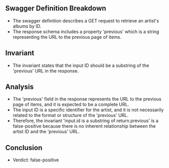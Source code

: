 ## Swagger Definition Breakdown
- The swagger definition describes a GET request to retrieve an artist's albums by ID.
- The response schema includes a property 'previous' which is a string representing the URL to the previous page of items.

## Invariant
- The invariant states that the input ID should be a substring of the 'previous' URL in the response.

## Analysis
- The 'previous' field in the response represents the URL to the previous page of items, and it is expected to be a complete URL.
- The input ID is a specific identifier for the artist, and it is not necessarily related to the format or structure of the 'previous' URL.
- Therefore, the invariant 'input.id is a substring of return.previous' is a false-positive because there is no inherent relationship between the artist ID and the 'previous' URL.

## Conclusion
- Verdict: false-positive
